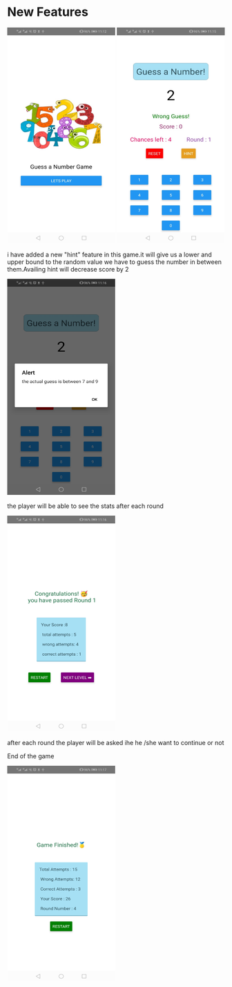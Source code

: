 # New Features
<img src="assets/start.jpeg"  width="250" height="500">
<img src="assets/Game.jpeg"  width="250" height="500">

<p>i have added a new "hint" feature in this game.it will give us a lower and upper bound to the random value we have to guess the number in between them.Availing hint will decrease score by 2</p>

<img src="assets/Hint.jpeg"  width="250" height="500">
<br>
<p>the player will be able to see the stats after each round</p>

<img src="assets/round1.jpeg"  width="250" height="500">


<p>after each round the player will be asked ihe he /she want to continue or not</p>

<p>End of the game</p>

<img src="assets/End.jpeg"  width="250" height="500">

